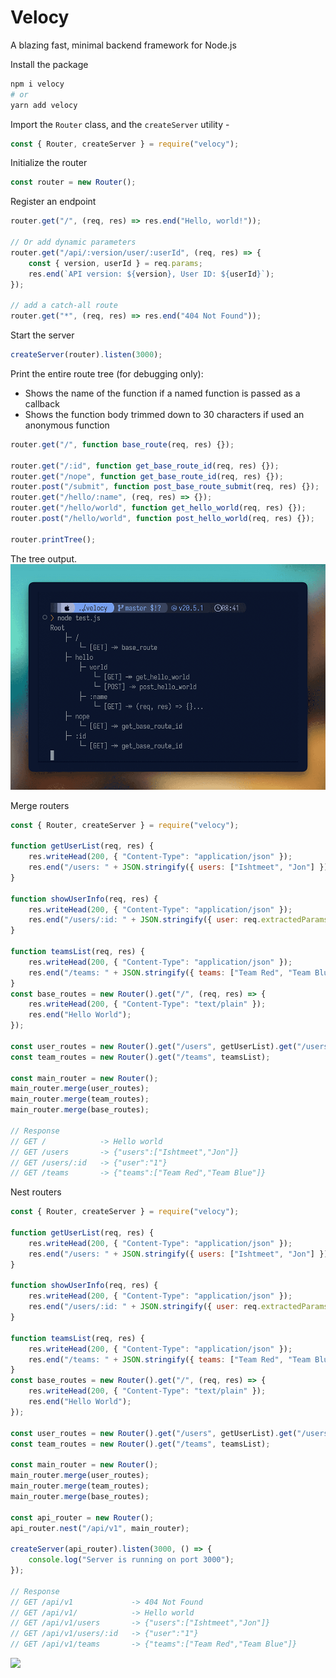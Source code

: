 # Velocy

A blazing fast, minimal backend framework for Node.js

Install the package

```bash
npm i velocy
# or
yarn add velocy
```

Import the `Router` class, and the `createServer` utility -

```js
const { Router, createServer } = require("velocy");
```

Initialize the router

```js
const router = new Router();
```

Register an endpoint

```js
router.get("/", (req, res) => res.end("Hello, world!"));

// Or add dynamic parameters
router.get("/api/:version/user/:userId", (req, res) => {
    const { version, userId } = req.params;
    res.end(`API version: ${version}, User ID: ${userId}`);
});

// add a catch-all route
router.get("*", (req, res) => res.end("404 Not Found"));
```

Start the server

```js
createServer(router).listen(3000);
```

Print the entire route tree (for debugging only):

-   Shows the name of the function if a named function is passed as a callback
-   Shows the function body trimmed down to 30 characters if used an anonymous function

```js
router.get("/", function base_route(req, res) {});

router.get("/:id", function get_base_route_id(req, res) {});
router.get("/nope", function get_base_route_id(req, res) {});
router.post("/submit", function post_base_route_submit(req, res) {});
router.get("/hello/:name", (req, res) => {});
router.get("/hello/world", function get_hello_world(req, res) {});
router.post("/hello/world", function post_hello_world(req, res) {});

router.printTree();
```

The tree output.
![Tree](/assets/imgs/tree.png)

Merge routers

```js
const { Router, createServer } = require("velocy");

function getUserList(req, res) {
    res.writeHead(200, { "Content-Type": "application/json" });
    res.end("/users: " + JSON.stringify({ users: ["Ishtmeet", "Jon"] }));
}

function showUserInfo(req, res) {
    res.writeHead(200, { "Content-Type": "application/json" });
    res.end("/users/:id: " + JSON.stringify({ user: req.extractedParams.id }));
}

function teamsList(req, res) {
    res.writeHead(200, { "Content-Type": "application/json" });
    res.end("/teams: " + JSON.stringify({ teams: ["Team Red", "Team Blue"] }));
}
const base_routes = new Router().get("/", (req, res) => {
    res.writeHead(200, { "Content-Type": "text/plain" });
    res.end("Hello World");
});

const user_routes = new Router().get("/users", getUserList).get("/users/:id", showUserInfo);
const team_routes = new Router().get("/teams", teamsList);

const main_router = new Router();
main_router.merge(user_routes);
main_router.merge(team_routes);
main_router.merge(base_routes);

// Response
// GET /            -> Hello world
// GET /users       -> {"users":["Ishtmeet","Jon"]}
// GET /users/:id   -> {"user":"1"}
// GET /teams       -> {"teams":["Team Red","Team Blue"]}
```

Nest routers

```js
const { Router, createServer } = require("velocy");

function getUserList(req, res) {
    res.writeHead(200, { "Content-Type": "application/json" });
    res.end("/users: " + JSON.stringify({ users: ["Ishtmeet", "Jon"] }));
}

function showUserInfo(req, res) {
    res.writeHead(200, { "Content-Type": "application/json" });
    res.end("/users/:id: " + JSON.stringify({ user: req.extractedParams.id }));
}

function teamsList(req, res) {
    res.writeHead(200, { "Content-Type": "application/json" });
    res.end("/teams: " + JSON.stringify({ teams: ["Team Red", "Team Blue"] }));
}
const base_routes = new Router().get("/", (req, res) => {
    res.writeHead(200, { "Content-Type": "text/plain" });
    res.end("Hello World");
});

const user_routes = new Router().get("/users", getUserList).get("/users/:id", showUserInfo);
const team_routes = new Router().get("/teams", teamsList);

const main_router = new Router();
main_router.merge(user_routes);
main_router.merge(team_routes);
main_router.merge(base_routes);

const api_router = new Router();
api_router.nest("/api/v1", main_router);

createServer(api_router).listen(3000, () => {
    console.log("Server is running on port 3000");
});

// Response
// GET /api/v1             -> 404 Not Found
// GET /api/v1/            -> Hello world
// GET /api/v1/users       -> {"users":["Ishtmeet","Jon"]}
// GET /api/v1/users/:id   -> {"user":"1"}
// GET /api/v1/teams       -> {"teams":["Team Red","Team Blue"]}
```

![](https://uddrapi.com/api/img?page=velocy_homepage)
